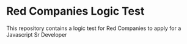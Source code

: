 # Red Companies Logic Test

This repository contains a logic test for Red Companies to apply for a Javascript Sr Developer